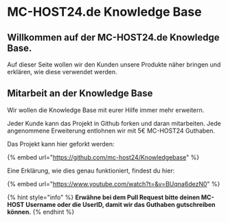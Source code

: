 # MC-HOST24.de Knowledge Base

## Willkommen auf der MC-HOST24.de Knowledge Base.

Auf dieser Seite wollen wir den Kunden unsere Produkte näher bringen und erklären, wie diese verwendet werden.

## Mitarbeit an der Knowledge Base

Wir wollen die Knowledge Base mit eurer Hilfe immer mehr erweitern.

Jeder Kunde kann das Projekt in Github forken und daran mitarbeiten.
Jede angenommene Erweiterung entlohnen wir mit 5€ MC-HOST24 Guthaben.

Das Projekt kann hier geforkt werden:

{% embed url="https://github.com/mc-host24/Knowledgebase" %}

Eine Erklärung, wie dies genau funktioniert, findest du hier:

{% embed url="https://www.youtube.com/watch?t=&v=BUqna6dezN0" %}

{% hint style="info" %}
**Erwähne bei dem Pull Request bitte deinen MC-HOST Username oder die UserID, damit wir das Guthaben gutschreiben können.**
{% endhint %}